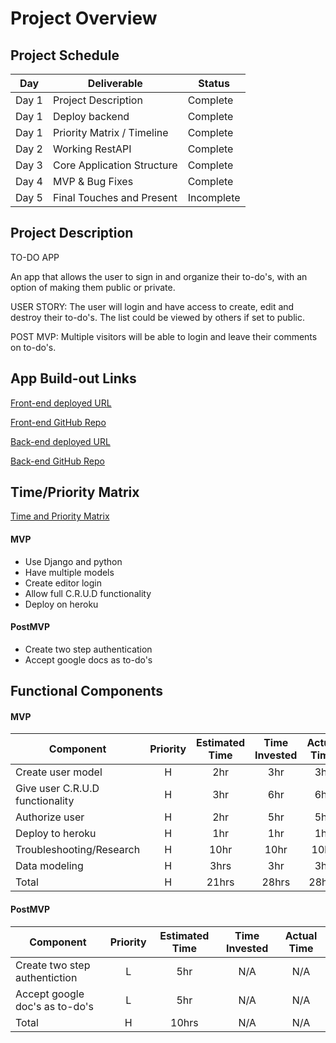 # Project Overview

## Project Schedule

|  Day | Deliverable | Status
|---|---| ---|
|Day 1| Project Description | Complete
|Day 1| Deploy backend | Complete
|Day 1| Priority Matrix / Timeline | Complete
|Day 2| Working RestAPI | Complete
|Day 3| Core Application Structure | Complete
|Day 4| MVP & Bug Fixes | Complete
|Day 5| Final Touches and Present | Incomplete


## Project Description
TO-DO APP

An app that allows the user to sign in and organize their to-do's, with an option of making them public
or private.

USER STORY:
The user will login and have access to create, edit and destroy their to-do's. The list could be 
viewed by others if set to public.

POST MVP:
Multiple visitors will be able to login and leave their comments on to-do's.


## App Build-out Links 
[Front-end deployed URL](https://gifted-varahamihira-15a125.netlify.app/#/)

[Front-end GitHub Repo](https://github.com/Kenal-Ortega/p4frontend)

[Back-end deployed URL](https://p4backend93.herokuapp.com/)

[Back-end GitHub Repo](https://github.com/Kenal-Ortega/p4backend)


## Time/Priority Matrix 

[Time and Priority Matrix](https://res.cloudinary.com/dlcjnygpy/image/upload/v1600688642/Screen_Shot_2020-09-21_at_7.41.03_AM_vitnsn.png)



#### MVP

- Use Django and python 
- Have multiple models 
- Create editor login
- Allow full C.R.U.D functionality
- Deploy on heroku

#### PostMVP

- Create two step authentication
- Accept google docs as to-do's

## Functional Components
#### MVP
| Component | Priority | Estimated Time | Time Invested | Actual Time |
| --- | :---: |  :---: | :---: | :---: |
| Create user model | H | 2hr | 3hr | 3hr|
| Give user C.R.U.D functionality | H | 3hr | 6hr | 6hr|
| Authorize user | H | 2hr | 5hr | 5hr|
| Deploy to heroku | H | 1hr| 1hr | 1hr |
| Troubleshooting/Research| H | 10hr | 10hr | 10hr|
| Data modeling | H | 3hrs| 3hr | 3hr |
| Total | H | 21hrs| 28hrs | 28hrs |

#### PostMVP
| Component | Priority | Estimated Time | Time Invested | Actual Time |
| --- | :---: |  :---: | :---: | :---: |
| Create two step authentiction | L | 5hr | N/A | N/A|
| Accept google doc's as to-do's | L | 5hr | N/A | N/A|
| Total | H | 10hrs| N/A | N/A |



